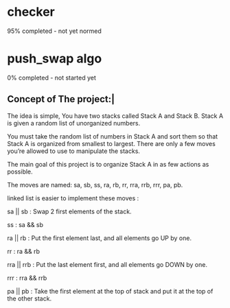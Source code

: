 # checker
95% completed - not yet normed 
# push_swap algo
0% completed - not started yet

Concept of The project:|
------------------------
  The idea is simple, You have two stacks called Stack A and Stack B.
Stack A is given a random list of unorganized numbers.

  You must take the random list of numbers in Stack A and sort them so that Stack A is organized from smallest to largest.
There are only a few moves you’re allowed to use to manipulate the stacks.

The main goal of this project is to organize Stack A in as few actions as possible.

The moves are named: sa, sb, ss, ra, rb, rr, rra, rrb, rrr, pa, pb.

linked list is easier to implement these moves :

sa || sb : Swap 2 first elements of the stack.

ss : sa && sb

ra || rb : Put the first element last, and all elements go UP by one.

rr : ra && rb

rra || rrb : Put the last element first, and all elements go DOWN by one.

rrr : rra && rrb

pa || pb : Take the first element at the top of stack and put it at the top of the other stack.

